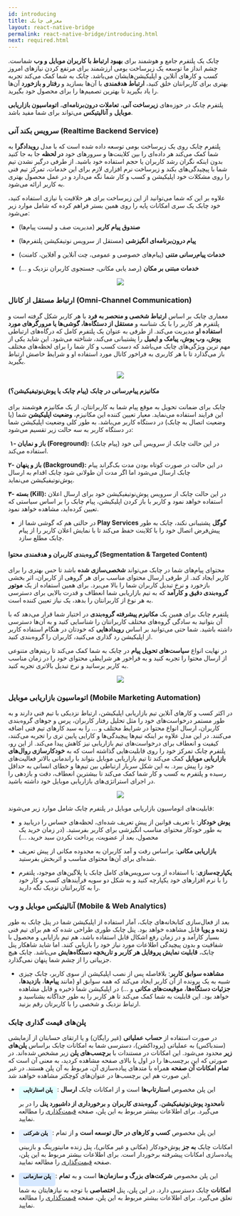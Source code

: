```yaml
---
id: introducing
title: معرفی چابک
layout: react-native-bridge
permalink: react-native-bridge/introducing.html
next: required.html
---
```


چابک یک پلتفرم جامع و هوشمند برای **بهبود ارتباط با کاربران موبایل و وب** شماست. چشم انداز ما توسعه یک زیرساخت بومی ارزشمند برای مرتفع کردن نیاز‌های امروز کسب و کار‌های آنلاین و اپلیکیشن‌هایشان می‌باشد. چابک به شما کمک می‌کند تجربه بهتری برای کاربرانتان خلق کنید، **ارتباط هدفمندی** با آن‌ها بسازید و **رفتار و بازخورد** آن‌ها را یاد بگیرید تا بهترین تصمیم‌ها را برای محصول خود بگیرید.

پلتفرم چابک در حوزه‌های **زیرساخت آنی**، **تعاملات درون‌برنامه‌ای**، **اتوماسیون بازاریابی موبایل** و **آنالیتیکس** می‌تواند برای شما مفید باشد.

### سرویس بکند آنی (Realtime Backend Service)
پلتفرم چابک روی یک زیرساخت بومی توسعه داده شده است که با مدل **رویداد‌گرا** به شما کمک می‌کند هر داده‌ای را بین کلاینت‌ها و سرور‌های خود **در لحظه** جا‌ به‌‌ جا کنید بدون اینکه نگران رشد کاربران یا حجم استفاده خود باشید. از طرفی درگیر نشدن تیم شما با پیچیدگی‌های بکند و زیرساخت نرم افزاری لازم برای این خدمات، تمرکز تیم فنی را روی مشکلات خود اپلیکیشن و کسب و کار شما نگه می‌دارد و در عمل محصول بهتری به کاربر ارائه می‌شود.

علاوه بر این که شما می‌توانید از این زیرساخت برای هر خلاقیت یا نیازی استفاده کنید، خود چابک یک سری امکانات پایه را روی همین بستر فراهم کرده که شامل موارد زیر می‌شود:

- **صندوق پیام کاربر** (مدیریت صف و لیست پیام‌ها)

- **پیام‌ درون‌برنامه‌ای انگیزشی** (مستقل از سرویس نوتیفکیشن پلتفرم‌ها)

- **خدمات پیام‌رسانی متنی** (پیام‌های خصوصی و عمومی، چت آنلاین و آفلاین، کامنت)

- **خدمات مبتنی بر مکان** (رصد یابی مکانی، جستجوی کاربران نزدیک و …)


<div style="text-align: center;"><img src="https://svgshare.com/i/7xC.svg" /></div> 

### ارتباط مستقل از کانال (Omni-Channel Communication)

معماری چابک بر اساس **ارتباط شخصی و منحصر به فرد** با هر کاربر شکل گرفته است و پلتفرم هر کاربر را با یک شناسه و **مستقل از دستگاه‌ها، گوشی‌ها یا مرورگر‌های مورد استفاده او** مدیریت می‌کند. از طرفی به عنوان یک پلتفرم کامل که درگاه‌‌های ارتباطی **پوش، وب پوش، پیامک و ایمیل** را پشتیبانی می‌کند، شناخته می‌شود. این شاید یکی از مهم ترین ویژگی‌های چابک می‌باشد که دست کسب و کار شما را برای لحظه‌های مختلف باز می‌گذارد تا با هر کاربری به فراخور کانال مورد استفاده او و شرایط خاصش ارتباط بگیرید.

<div style="text-align: center;"><img src="http://uupload.ir/files/qxf_disactive1.1281e083.png
" /></div>

#### مکانیزم پیام‌رسانی در چابک (پیام چابک یا پوش‌نوتیفیکیشن؟)

چابک برای ضمانت تحویل به موقع پیام شما به کاربرانتان، از یک مکانیزم هوشمند برای این فرایند استفاده می‌نماید. معیار تعیین کننده این مکانیزم، **وضعیت اپلیکیشن** شما (یا وضعیت اتصال به چابک) در دستگاه کاربر می‌باشد. به طور کلی وضعیت اپلیکیشن شما در دستگاه کاربر به سه حالت زیر تقسیم می‌شود:

‍
**۱- باز و نمایان (Foreground):** در این حالت چابک از سرویس آنی خود (پیام چابک) استفاده می‌کند.

**۲- باز و پنهان (Background):** در این حالت در صورت کوتاه بودن مدت بک‌گراند پیام چابک ارسال می‌شود اما اگر مدت آن طولانی شود چابک اقدام به ارسال پوش‌نوتیفیکیشن می‌نماید.

**۳- بسته (Kill):** در این حالت چابک از سرویس پوش‌نوتیفیکیشن خود برای ارسال اعلان استفاده خواهد نمود و کاربر با باز کردن اپلیکیشن، پیام چابک را بر اساس سیاستی که تعیین کرده‌اید، مشاهده خواهد نمود.

- در حالتی هم که گوشی شما از **Play Services گوگل** پشتیبانی نکند، چابک به طور پیش‌فرض اتصال خود را با کلاینت حفظ می‌کند تا با نمایش اعلان کاربر را از پیام چابک مطلع سازد.

#### گروه‌بندی کاربران و هدفمندی محتوا (Segmentation & Targeted Content)

محتوای پیام‌های شما در چابک می‌تواند **شخصی‌سازی شده** باشد تا حس بهتری را برای کاربر ایجاد کند. از طرفی ارسال محتوای مناسب برای هر گروهی از کاربران، اثر بخشی بازخورد و نرخ تبدیل کاربران شما را بالا می‌برد. برای همین استفاده از یک **موتور گروه‌بندی دقیق و کارآمد** که به تیم بازاریابی شما انعطاف و قدرت بالایی برای دسترسی به هر نوع از کاربرانتان را بدهد، یک نیاز تعیین کننده است.

پلتفرم چابک برای همین یک **مکانیزم پیشرفته گروه‌بندی** در اختیار شما قرار می‌دهد که با آن بتوانید به سادگی گروه‌های مختلف کاربرانتان را شناسایی کنید و به آن‌ها دسترسی داشته باشید. شما حتی می‌توانید بر اساس **رویداد‌هایی** که خودتان در هنگام استفاده کاربر از اپلیکیشن رد گذاری می‌کنید، کاربران را گروه‌بندی کنید.

در نهایت انواع **سیاست‌های تحویل پیام** در چابک به شما کمک می‌کند تا ریتم‌های متنوعی از ارسال محتوا را تجربه کنید و به فراخور هر شرایطی محتوای خود را در زمان مناسب به کاربر برسانید و نرخ تبدیل بالاتری تجربه کنید.

<div style="text-align: center;"><img src="http://uupload.ir/files/uas_disactive2.png
" /></div>


### اتوماسیون بازاریابی موبایل (Mobile Marketing Automation) 

در اکثر کسب و کار‌های آنلاین تیم‌ بازاریابی اپلیکیشن، ارتباط نزدیکی با تیم فنی دارند و به طور مستمر درخواست‌های خود را مثل تحلیل رفتار کاربران، پرس و جو‌های گروه‌بندی کاربران، ارسال انواع محتوا در شرایط مختلف و … را به سبد کارهای تیم فنی اضافه می‌کنند. در این مدل علاوه بر اینکه تیم‌ها پیچیدگی‌ها و کارایی پایین تری را تجربه می‌کنند، کیفیت و انعطاف برای درخواست‌های تیم بازاریابی نیز کاهش پیدا می‌کند. از این رو، پلتفرم چابک تمرکز خود را روی قابلیت‌هایی گذاشته است که به **خودکار‌سازی روال‌های بازاریابی موبایل** کمک می‌کند تا تیم بازاریابی موبایل بتواند با راندمانی بالاتر فعالیت‌های خود را پیش ببرد. به این شکل سربار ارتباطی بین تیم‌ها و خطای انسانی به حداقل رسیده و پلتفرم به کسب و کار شما کمک می‌‌کند تا بیشترین انعطاف، دقت و بازدهی را در اجرای استراتژی‌های بازاریابی موبایل خود داشته باشید.



<div style="text-align: center;"><img src="http://uupload.ir/files/jvzs_disactive3.png" /></div>

قابلیت‌های اتوماسیون بازاریابی موبایل در پلتفرم چابک شامل موارد زیر می‌شوند:

- **پوش خودکار**: با تعریف قوانین از پیش تعریف شده‌ای، لحظه‌های حساس را دریابید و به طور خودکار محتوای مناسب انگیزشی برای کاربر بفرستید. (در زمان خرید یک محصول، بعد از عضویت، پرداخت نکردن سبد خرید، …)

- **بازاریابی مکانی**:‌ براساس رفت و آمد کاربران به محدوده مکانی از پیش تعریف شده‌ای برای آن‌ها محتوای مناسب و اثر‌بخش بفرستید.

- **یکپارچه‌سازی**: با استفاده از وب سرویس‌های‌ کامل چابک یا پلاگین‌های موجود، پلتفرم را با نرم افزار‌های خود یکپارچه کنید و به شکل دو سویه فرآیند‌های کسب و کار خود را به کاربرانتان نزدیک نگه دارید.

### آنالیتیکس موبایل و وب (Mobile & Web Analytics)

بعد از فعال‌سازی کتابخانه‌های چابک، آمار استفاده از اپلیکیشن شما در پنل چابک به طور **زنده و پویا** قابل مشاهده خواهد بود. پنل چابک طوری طراحی شده که هم برای تیم فنی بسیار کارآمد و در زمان رفع اشکال قابل استفاده باشد، هم تیم بازایابی و محصول با شفافیت و بدون پیچیدگی اطلاعات مورد نیاز خود را بازیابی کنند. اما شاید شاهکار پنل چابک، **قابلیت نمایش پروفایل هر کاربر و تاریخچه دستگاه‌هایش** می‌باشد. چابک هیچ جزییاتی را از چشم شما پنهان نمی‌گذارد.

- **مشاهده سوابق کاربر**: بلافاصله پس از نصب اپلیکیشن از سوی کاربر، چابک چیزی شبیه به یک پرونده‌ از آن کاربر ایجاد می‌کند که همه سوابق او (مانند **پیام‌ها**، **بازدیدها**، **جزئیات دستگاه‌ها**، **موقیعت‌های مکانی** و ...) در اپلیکیشن شما ذخیره و قابل مشاهده خواهد بود. این قابلیت به شما کمک می‌کند تا هر کاربر را به طور جداگانه بشناسید و ارتباط نزدیک و شخصی را با کاربرتان رقم بزنید.

### پلن‌های قیمت گذاری چابک 

در صورت استفاده از **حساب عملیاتی** (غیر رایگان) و یا ارتقای حسابتان از آزمایشی (سندباکس) به عملیاتی (پروداکشن)، دسترسی شما به امکانات چابک براساس **پلن‌های زیر** محدود می‌شود. این امکانات در مستندات با **برچسب‌های پلن** زیر مشخص شده‌اند. در صورتی که این برچسب‌ها را در اول یا بالای صفحه مشاهده کردید، به معنی‌ آن است که **تمام امکانات آن صفحه** همراه با متدهای پیاده‌سازی آن، مربوط به آن پلن هستند. در غیر این صورت هم این برچسب‌ها در عنوان‌های کوچکتر مشاهده خواهند شد.

- <span style="background-color: #E0FFFF; height: 30px; color: #000000; display: inline-block; padding: 0px 10px 0px 10px; font-weight: bold; font-size:12px; border-radius: 5px;">پلن استارتاپی</span><a>: این پلن مخصوص **استارتاپ‌ها** است و از امکانات چابک **ارسال نامحدود پوش‌نوتیفیکیشن**، **گروه‌بندی کاربران** و **برخورداری از داشبورد پنل** را در بر می‌گیرد. برای اطلاعات بیشتر مربوط به این پلن، صفحه [قیمت‌گذاری](https://chabokpush.com/pricing.html) را مطالعه نمایید.

- <span style="background-color: #E5F0FF; height: 30px; color: #000000; display: inline-block; padding: 0px 10px 0px 10px; font-weight: bold; font-size:12px; border-radius: 5px;">پلن شرکتی</span><a>: این پلن مخصوص **کسب‌ و کارهای در حال توسعه است** و از تمام امکانات چابک **به جز** پوش‌خودکار (مکانی و غیر مکانی)، پنل زنده مانیتورینگ و بازبینی پیاده‌سازی امکانات پیشرفته برخوردار است. برای اطلاعات بیشتر مربوط به این پلن، صفحه [قیمت‌گذاری](https://chabokpush.com/pricing.html) را مطالعه نمایید.

- <span style="background-color: #D6E8FF; height: 30px; color: #000000; display: inline-block; padding: 0px 10px 0px 10px; font-weight: bold; font-size:12px; border-radius: 5px;">پلن سازمانی</span><a>: این پلن مخصوص **شرکت‌های بزرگ و سازمان‌ها** است و به **تمام امکانات** چابک دسترسی دارد. در این پلن، پنل **اختصاصی** با توجه به نیازهایتان به شما تعلق می‌گیرد. برای اطلاعات بیشتر مربوط به این پلن، صفحه [قیمت‌گذاری](https://chabokpush.com/pricing.html) را مطالعه نمایید.
